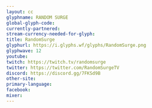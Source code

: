 ```yaml
---
layout: cc
glyphname: RANDOM SURGE
global-glyph-code: 
currently-partnered: 
stream-currency-needed-for-glyph: 
title: RandomSurge
glyphurl: https://i.glyphs.wf/glyphs/RandomSurge.png
glyphwave: 12
youtube: 
twitch: https://twitch.tv/randomsurge
twitter: https://twitter.com/RandomSurgeTV
discord: https://discord.gg/7FKSd9B
other-site: 
primary-language: 
facebook: 
mixer: 
---
```


